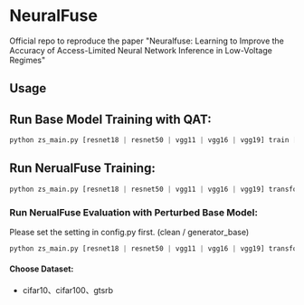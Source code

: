 # NeuralFuse

Official repo to reproduce the paper "Neuralfuse: Learning to Improve the Accuracy of Access-Limited Neural Network Inference in Low-Voltage Regimes"

## Usage

## Run Base Model Training with QAT:
```python
python zs_main.py [resnet18 | resnet50 | vgg11 | vgg16 | vgg19] train [cifar10 | gtsrb | cifar100] -E 300 -LR 0.001 -BS 256 
```

## Run NerualFuse Training:
```python
python zs_main.py [resnet18 | resnet50 | vgg11 | vgg16 | vgg19] transform_eopm_gen [cifar10 | gtsrb | cifar100] -ber 0.01 -cp [please input the model path here] -E 300 -LR 0.001 -BS 256 -LM 5 -N 10 -G [ConvL | ConvS | DeConvL | DeConvS | UNetL | UNetS]
```

### Run NerualFuse Evaluation with Perturbed Base Model: 
Please set the setting in config.py first. (clean / generator_base)
```python
python zs_main.py [resnet18 | resnet50 | vgg11 | vgg16 | vgg19] transform_eval [cifar10 | gtsrb | cifar100] -ber 0.01 -cp [please input the model path here] -BS 256 -TBS 256 -G [ConvL | ConvS | DeConvL | DeConvS | UNetL | UNetS]
```

#### Choose Dataset:
* cifar10、cifar100、gtsrb